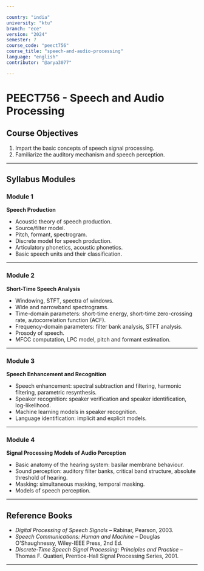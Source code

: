 ```yaml
---

country: "india"
university: "ktu"
branch: "ece"
version: "2024"
semester: 7
course_code: "peect756"
course_title: "speech-and-audio-processing"
language: "english"
contributor: "@arya3077"

---
```


# PEECT756 - Speech and Audio Processing

## Course Objectives

1. Impart the basic concepts of speech signal processing.  
2. Familiarize the auditory mechanism and speech perception.  

---

## Syllabus Modules

### Module 1
**Speech Production**  
- Acoustic theory of speech production.  
- Source/filter model.  
- Pitch, formant, spectrogram.  
- Discrete model for speech production.  
- Articulatory phonetics, acoustic phonetics.  
- Basic speech units and their classification.  

---

### Module 2
**Short-Time Speech Analysis**  
- Windowing, STFT, spectra of windows.  
- Wide and narrowband spectrograms.  
- Time-domain parameters: short-time energy, short-time zero-crossing rate, autocorrelation function (ACF).  
- Frequency-domain parameters: filter bank analysis, STFT analysis.  
- Prosody of speech.  
- MFCC computation, LPC model, pitch and formant estimation.  

---

### Module 3
**Speech Enhancement and Recognition**  
- Speech enhancement: spectral subtraction and filtering, harmonic filtering, parametric resynthesis.  
- Speaker recognition: speaker verification and speaker identification, log-likelihood.  
- Machine learning models in speaker recognition.  
- Language identification: implicit and explicit models.  

---

### Module 4
**Signal Processing Models of Audio Perception**  
- Basic anatomy of the hearing system: basilar membrane behaviour.  
- Sound perception: auditory filter banks, critical band structure, absolute threshold of hearing.  
- Masking: simultaneous masking, temporal masking.  
- Models of speech perception.  

---

## Reference Books

- *Digital Processing of Speech Signals* – Rabinar, Pearson, 2003.  
- *Speech Communications: Human and Machine* – Douglas O'Shaughnessy, Wiley-IEEE Press, 2nd Ed.  
- *Discrete-Time Speech Signal Processing: Principles and Practice* – Thomas F. Quatieri, Prentice-Hall Signal Processing Series, 2001.  

---
